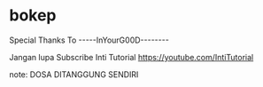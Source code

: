 # bokep
Special Thanks To
-----InYourG00D--------


Jangan lupa Subscribe Inti Tutorial 
https://youtube.com/IntiTutorial

note: DOSA DITANGGUNG SENDIRI 
